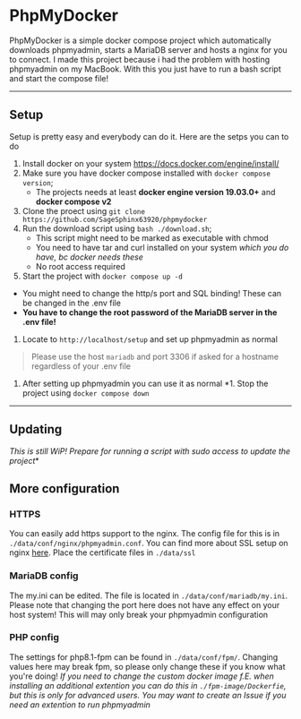 # PhpMyDocker
PhpMyDocker is a simple docker compose project which automatically downloads phpmyadmin, starts a MariaDB server and hosts a nginx for you to connect. I made this project because i had the problem with hosting phpmyadmin on my MacBook. With this you just have to run a bash script and start the compose file!

 --- 
## Setup 
Setup is pretty easy and everybody can do it. Here are the setps you can to do
1. Install docker on your system https://docs.docker.com/engine/install/
1. Make sure you have docker compose installed with `docker compose version`;
   - The projects needs at least **docker engine version 19.03.0+** and **docker compose v2**
1. Clone the proect using `git clone https://github.com/SageSphinx63920/phpmydocker`
1. Run the download script using `bash ./download.sh`;
   - This script might need to be marked as executable with chmod
   - You need to have tar and curl installed on your system *which you do have, bc docker needs these*
   - No root access required 
1. Start the project with `docker compose up -d`
- You might need to change the http/s port and SQL binding! These can be changed in the .env file
- **You have to change the root password of the MariaDB server in the .env file!**
1. Locate to `http://localhost/setup` and set up phpmyadmin as normal
> Please use the host `mariadb` and port 3306 if asked for a hostname regardless of your .env file
1. After setting up phpmyadmin you can use it as normal
*1. Stop the project using `docker compose down`

---
## Updating
*This is still WiP! Prepare for running a script with sudo access to update the project**

## More configuration
### HTTPS
You can easily add https support to the nginx. The config file for this is in `./data/conf/nginx/phpmyadmin.conf`. You can find more about SSL setup on nginx [here](https://nginx.org/en/docs/http/configuring_https_servers.html). Place the certificate files in `./data/ssl`

### MariaDB config
The my.ini can be edited. The file is located in `./data/conf/mariadb/my.ini`. Please note that changing the port here does not have any effect on your host system! This will may only break your phpmyadmin configuration

### PHP config
The settings for php8.1-fpm can be found in `./data/conf/fpm/`. Changing values here may break fpm, so please only change these if you know what you're doing! *If you need to change the custom docker image f.E. when installing an additional extention you can do this in `./fpm-image/Dockerfie`, but this is only for advanced users. You may want to create an Issue if you need an extention to run phpmyadmin* 
